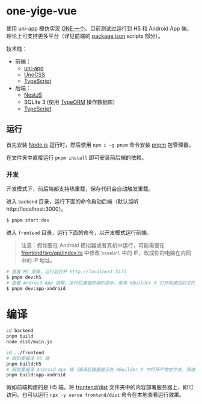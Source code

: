 # one-yige-vue

使用 uni-app 模仿实现 [ONE·一个](https://apps.apple.com/cn/app/one-%E4%B8%80%E4%B8%AA/id539190656)。目前测试过运行到 H5 和 Android App 端，理论上可支持更多平台（详见前端的 [package.json](./frontend/package.json) scripts 部分）。

技术栈：
- 前端：
  - [uni-app](https://uniapp.dcloud.net.cn/)
  - [UnoCSS](https://unocss.dev/)
  - [TypeScript](https://www.typescriptlang.org/)
- 后端：
  - [NestJS](https://nestjs.com/)
  - SQLite 3 (使用 [TypeORM](https://typeorm.io) 操作数据库)
  - [TypeScript](https://www.typescriptlang.org/)

## 运行

首先安装 [Node.js](https://nodejs.org) 运行时，然后使用 `npm i -g pnpm` 命令安装 [pnpm](https://pnpm.io) 包管理器。

在文件夹中直接运行 `pnpm install` 即可安装前后端的依赖。

### 开发

开发模式下，前后端都支持热重载，保存代码会自动触发重载。

进入 `backend` 目录，运行下面的命令启动后端（默认监听 http://localhost:3000）。

```bash
$ pnpm start:dev
```

进入 `frontend` 目录，运行下面的命令，以开发模式运行前端。

> 注意：假如要在 Android 模拟器或者真机中运行，可能需要在 [frontend/src/api/index.ts](./frontend/src/api/index.ts) 中修改 `baseUrl` 中的 IP，改成你的电脑在内网中的 IP 地址。

```bash
# 查看 H5 效果，运行后打开 http://localhost:5173
$ pnpm dev:h5
# 查看 Android App 效果。运行后遵循终端的提示，使用 HBuilder X 打开构建后的文件夹，根据需要选择运行到模拟器或真机。
$ pnpm dev:app-android
```

# 编译

```bash
cd backend
pnpm build
node dist/main.js

cd ../frontend
# 假如要编译 H5 端
pnpm build:h5
# 假如要编译 Android App 端（编译后根据提示在 HBuilder X 中打开产物文件夹，再进行打包等操作）
pnpm build:app-android
```

假如前端构建的是 H5 端，将 [frontend/dist](./frontend/dist) 文件夹中的内容部署服务器上，即可访问。也可以运行 `npx -y serve frontend/dist` 命令在本地查看运行效果。